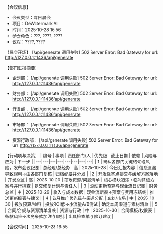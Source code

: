 【会议信息】
- 会议类型：每日晨会
- 项目：DeWatermark AI
- 时间：2025-10-28 16:56
- 参会角色：???, ????, ????
- 议程：????, ????

【晨会开场】
[/api/generate 调用失败] 502 Server Error: Bad Gateway for url: http://127.0.0.1:11436/api/generate

【部门汇报摘要】
- 企划部：
[/api/generate 调用失败] 502 Server Error: Bad Gateway for url: http://127.0.0.1:11436/api/generate

- 财务部：
[/api/generate 调用失败] 502 Server Error: Bad Gateway for url: http://127.0.0.1:11436/api/generate

- 开发部：
[/api/generate 调用失败] 502 Server Error: Bad Gateway for url: http://127.0.0.1:11436/api/generate

- 市场部：
[/api/generate 调用失败] 502 Server Error: Bad Gateway for url: http://127.0.0.1:11436/api/generate

- 资源行政部：
[/api/generate 调用失败] 502 Server Error: Bad Gateway for url: http://127.0.0.1:11436/api/generate


【行动项与决策】
| 编号 | 事项 | 责任部门/人 | 优先级 | 截止日期 | 依赖 | 风险与应对 | 下一步 |
|---|---|---|---|---|---|---|---|
| 1 | 确认各部门关键结论与风险，发布会议纪要 | 总经理/总经办 | 高 | 2025-10-28 | 今日汇报内容 | 信息遗漏导致误判→由各部门复核 | 归档纪要并分发 |
| 2 | 开发阻塞点排查与缓解方案落地 | 开发总监 | 高 | 2025-10-29 | 研发资源/问题清单 | 核心模块迟滞→临时降级方案与并行排查 | 提交修复计划与责任人 |
| 3 | 滚动更新预算与现金流日记账 | 财务总监 | 中 | 2025-10-29 | 收入与成本数据 | 现金流断裂→预案与费用冻结线 | 推送更新报表与建议 |
| 4 | 首月推广优先级与渠道分配 | 企划/市场 | 中 | 2025-10-30 | 投放预算/物料 | 投放ROI低→小流量A/B测试 | 确定本周渠道与素材清单 |
| 5 | 合同/合规与资源清单复核 | 资源与行政 | 中 | 2025-10-30 | 合同模板/权限表 | 条款风险→法务条款加注与审批 | 出具检查单与修订建议 |

【会议时间】
2025-10-28 16:55